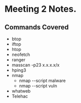 # Meeting 2 Notes.

## Commands Covered
* btop
* iftop
* htop
* neofetch
* ranger
* masscan -p23 x.x.x.x/x
* hping3
* nmap
   * nmap --script malware
   * nmap --script vuln
* whatweb
* Telehac
